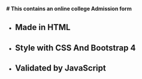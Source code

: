 **# This contains an online college Admission form**
* ## Made in HTML
* ## Style with CSS And Bootstrap 4 
* ## Validated by JavaScript 
